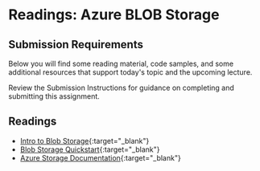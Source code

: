 # Readings: Azure BLOB Storage

## Submission Requirements

Below you will find some reading material, code samples, and some additional resources that support today's topic and the upcoming lecture.

Review the Submission Instructions for guidance on completing and submitting this assignment.


## Readings
- [Intro to Blob Storage](https://docs.microsoft.com/en-us/azure/storage/blobs/storage-blobs-introduction){:target="_blank"}
- [Blob Storage Quickstart](https://docs.microsoft.com/en-us/azure/storage/blobs/storage-quickstart-blobs-dotnet?tabs=windows){:target="_blank"}
- [Azure Storage Documentation](https://docs.microsoft.com/en-us/azure/storage/){:target="_blank"}